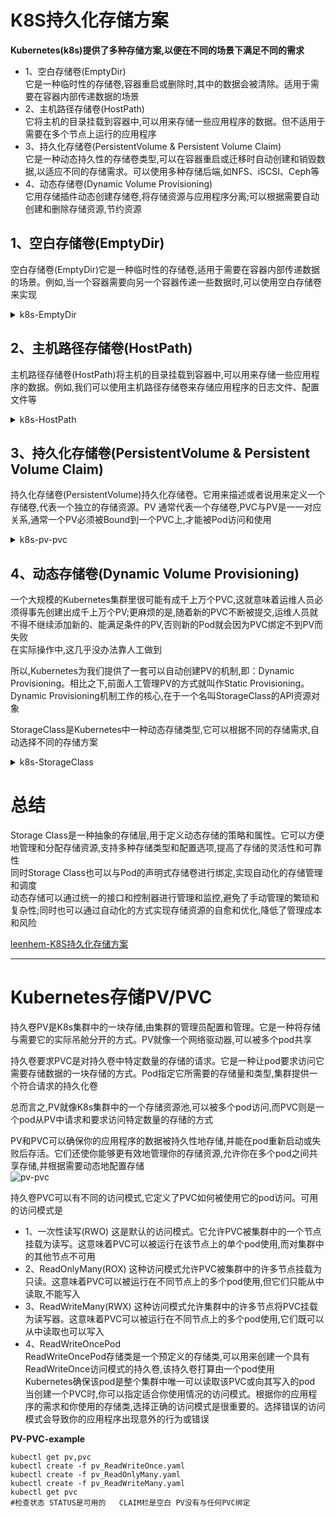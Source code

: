 # K8S持久化存储方案
**Kubernetes(k8s)提供了多种存储方案,以便在不同的场景下满足不同的需求** 
- 1、空白存储卷(EmptyDir)  
     它是一种临时性的存储卷,容器重启或删除时,其中的数据会被清除。适用于需要在容器内部传递数据的场景  
- 2、主机路径存储卷(HostPath)  
     它将主机的目录挂载到容器中,可以用来存储一些应用程序的数据。但不适用于需要在多个节点上运行的应用程序  
- 3、持久化存储卷(PersistentVolume & Persistent Volume Claim)  
     它是一种动态持久性的存储卷类型,可以在容器重启或迁移时自动创建和销毁数据,以适应不同的存储需求。可以使用多种存储后端,如NFS、iSCSI、Ceph等  
- 4、动态存储卷(Dynamic Volume Provisioning)  
     它用存储插件动态创建存储卷,将存储资源与应用程序分离;可以根据需要自动创建和删除存储资源,节约资源

## 1、空白存储卷(EmptyDir)
空白存储卷(EmptyDir)它是一种临时性的存储卷,适用于需要在容器内部传递数据的场景。例如,当一个容器需要向另一个容器传递一些数据时,可以使用空白存储卷来实现  
<details>
  <summary>k8s-EmptyDir</summary>
  <pre><code>
pod.yaml
```
apiVersion: v1
kind: Pod
metadata:
  name: my-pod
spec:
  containers:
  - name: container1
    image: my-image
    volumeMounts:
    - name: data
      mountPath: /data
  - name: container2
    image: my-image
    volumeMounts:
    - name: data
      mountPath: /data
  volumes:
  - name: data
    emptyDir: {}
```
在这个示例中,我们创建了一个Pod,其中包含两个容器：container1和container2 这两个容器都需要访问同一个数据目录/data  
我们使用了一个空白存储卷来存储这些数据。在 volumes 字段中,我们创建了一个名为data的空白存储卷。在容器的volumeMounts字段中,我们将这个存储卷挂载到了/data 目录下
这样,当container1向/data目录写入数据时,container2可以从同一个目录读取数据,实现了数据的传递。需要注意的是,当Pod被删除或重启时,存储在空白存储卷中的数据也会被清除
  </code></pre>
</details>

## 2、主机路径存储卷(HostPath)
主机路径存储卷(HostPath)将主机的目录挂载到容器中,可以用来存储一些应用程序的数据。例如,我们可以使用主机路径存储卷来存储应用程序的日志文件、配置文件等  
<details>
  <summary>k8s-HostPath</summary>
  <pre><code>
下面是一个使用主机路径存储卷存储日志文件的示例YAML文件
```
apiVersion: v1
kind: Pod
metadata:
  name: my-pod
spec:
  containers:
  - name: container1
    image: my-image
    volumeMounts:
    - name: logs
      mountPath: /var/log/my-app
  volumes:
  - name: logs
    hostPath:
      path: /var/log/my-app
```
在这个示例中,我们创建了一个Pod,其中包含一个名为container1的容器。我们使用了一个主机路径存储卷来存储应用程序的日志文件  
在volumes字段中,我们创建了一个名为logs的主机路径存储卷,并将其挂载到了/var/log/my-app 目录下。这个目录在主机上已经存在,我们可以在主机上查看和管理存储的日志文件  
需要注意的是,主机路径存储卷会将主机上的目录直接挂载到容器中,因此可能会存在安全风险和数据共享的问题。在使用时需要注意权限控制和数据隔离 
  </code></pre>
</details>

## 3、持久化存储卷(PersistentVolume & Persistent Volume Claim)
持久化存储卷(PersistentVolume)持久化存储卷。它用来描述或者说用来定义一个存储卷,代表一个独立的存储资源。PV 通常代表一个存储卷,PVC与PV是一一对应关系,通常一个PV必须被Bound到一个PVC上,才能被Pod访问和使用  
<details>
  <summary>k8s-pv-pvc</summary>
  <pre><code>
下面举例说明如何使用PV;首先,需要在K8S中创建一个PV对象,可以使用yaml格式的配置文件如下
```
apiVersion: v1
kind: PersistentVolume
metadata:
  name: my-pv
spec:
  capacity:
    storage: 1Gi
  accessModes:
    - ReadWriteOnce
  persistentVolumeReclaimPolicy: Retain
  storageClassName: my-storage-class
  nfs:
    path: /data/my-pv
    server: nfs-server.my-domain.com
```
这个配置文件定义了一个名为my-pv的PV对象,使用NFS存储后端,在服务器nfs-server.my-domain.com上,挂载在/data/my-pv路径下,容量为1GB 
它的访问模式为ReadWriteOnce,即只能被一个Pod挂载为读写模式。另外,它的持久化存储策略为Retain,即在PV对象被删除时,保留其存储内容。最后,它的存储类别为my-storage-class 
接下来,可以在K8S中创建一个Persistent Volume Claim(PVC)对象,例如：
```
apiVersion: v1
kind: PersistentVolumeClaim
metadata:
  name: my-pvc
spec:
  accessModes:
    - ReadWriteOnce
  resources:
    requests:
      storage: 500Mi
  storageClassName: my-storage-class
```
这个配置文件定义了一个名为my-pvc的PVC对象,请求500MB的存储空间,访问模式为ReadWriteOnce,存储类别为my-storage-class。 
最后,在Pod的配置文件中,可以使用volumeMounts和volumes字段,将PVC挂载为一个持久化存储卷,例如：
```
apiVersion: v1
kind: Pod
metadata:
  name: my-pod
spec:
  containers:
  - name: my-container
    image: my-image
    volumeMounts:
    - mountPath: /data
      name: my-pv-volume
  volumes:
  - name: my-pv-volume
    persistentVolumeClaim:
      claimName: my-pvc
```
这个配置文件定义了一个名为my-pod的Pod对象,使用名为my-pv-volume的持久化存储卷,将PVC my-pvc挂载到/data路径下;这样Pod中的应用程序就可以使用/data路径下的持久化存储了
  </code></pre>
</details>


## 4、动态存储卷(Dynamic Volume Provisioning)
一个大规模的Kubernetes集群里很可能有成千上万个PVC,这就意味着运维人员必须得事先创建出成千上万个PV;更麻烦的是,随着新的PVC不断被提交,运维人员就不得不继续添加新的、能满足条件的PV,否则新的Pod就会因为PVC绑定不到PV而失败   
在实际操作中,这几乎没办法靠人工做到  

所以,Kubernetes为我们提供了一套可以自动创建PV的机制,即：Dynamic Provisioning。相比之下,前面人工管理PV的方式就叫作Static Provisioning。Dynamic Provisioning机制工作的核心,在于一个名叫StorageClass的API资源对象 

StorageClass是Kubernetes中一种动态存储类型,它可以根据不同的存储需求,自动选择不同的存储方案  
<details>
  <summary>k8s-StorageClass</summary>
  <pre><code>
面举个例子说明如何使用StorageClass;首先,需要在Kubernetes中创建一个StorageClass对象,可以使用yaml格式的配置文件,例如：
```
apiVersion: storage.k8s.io/v1
kind: StorageClass
metadata:
  name: my-storage-class
provisioner: kubernetes.io/aws-ebs
parameters:
  type: gp2
```
这个配置文件定义了一个名为my-storage-class的StorageClass对象,使用AWS EBS存储后端,并使用gp2类型的存储。provisioner字段指定了存储后端的名称,parameters字段指定了存储参数  
接下来,可以在Kubernetes中创建一个PersistentVolumeClaim(PVC)对象,例如：
```
apiVersion: v1
kind: PersistentVolumeClaim
metadata:
  name: my-pvc
spec:
  accessModes:
    - ReadWriteOnce
  resources:
    requests:
      storage: 1Gi
  storageClassName: my-storage-class
```
这个配置文件定义了一个名为my-pvc的PVC对象,请求1GB的存储空间,访问模式为ReadWriteOnce,存储类别为my-storage-class。
最后,在Pod的配置文件中,可以使用volumeMounts和volumes字段,将PVC挂载为一个持久化存储卷,例如：
```
apiVersion: v1
kind: Pod
metadata:
  name: my-pod
spec:
  containers:
  - name: my-container
    image: my-image
    volumeMounts:
    - mountPath: /data
      name: my-pv-volume
  volumes:
  - name: my-pv-volume
    persistentVolumeClaim:
      claimName: my-pvc
```
这个配置文件定义了一个名为my-pod的Pod对象,使用名为my-pv-volume的持久化存储卷,将PVC my-pvc挂载到/data路径下 
这样Pod中的应用程序就可以使用/data路径下的持久化存储了;使用StorageClass和PVC,可以方便地管理和使用Kubernetes中的持久化存储
  </code></pre>
</details>

# 总结 
Storage Class是一种抽象的存储层,用于定义动态存储的策略和属性。它可以方便地管理和分配存储资源,支持多种存储类型和配置选项,提高了存储的灵活性和可靠性  
同时Storage Class也可以与Pod的声明式存储卷进行绑定,实现自动化的存储管理和调度  
动态存储可以通过统一的接口和控制器进行管理和监控,避免了手动管理的繁琐和复杂性;同时也可以通过自动化的方式实现存储资源的自愈和优化,降低了管理成本和风险  

[leenhem-K8S持久化存储方案](https://www.toutiao.com/article/7206872440683872829/)  

***

# Kubernetes存储PV/PVC
持久卷PV是K8s集群中的一块存储,由集群的管理员配置和管理。它是一种将存储与需要它的实际吊舱分开的方式。PV就像一个网络驱动器,可以被多个pod共享  

持久卷要求PVC是对持久卷中特定数量的存储的请求。它是一种让pod要求访问它需要存储数据的一块存储的方式。Pod指定它所需要的存储量和类型,集群提供一个符合请求的持久化卷  

总而言之,PV就像K8s集群中的一个存储资源池,可以被多个pod访问,而PVC则是一个pod从PV中请求和要求访问特定数量的存储的方式  

PV和PVC可以确保你的应用程序的数据被持久性地存储,并能在pod重新启动或失败后存活。它们还使你能够更有效地管理你的存储资源,允许你在多个pod之间共享存储,并根据需要动态地配置存储  
![pv-pvc](https://p3-sign.toutiaoimg.com/tos-cn-i-qvj2lq49k0/115fc2fc8b904e0ea1c8b99a39aa3788~noop.image?_iz=58558&from=article.pc_detail&x-expires=1678243543&x-signature=cjlwSWMwp2AnC20zmROgvWC5N8U%3D)  

持久卷PVC可以有不同的访问模式,它定义了PVC如何被使用它的pod访问。可用的访问模式是  
- 1、一次性读写(RWO)
     这是默认的访问模式。它允许PVC被集群中的一个节点挂载为读写。这意味着PVC可以被运行在该节点上的单个pod使用,而对集群中的其他节点不可用
- 2、ReadOnlyMany(ROX)
     这种访问模式允许PVC被集群中的许多节点挂载为只读。这意味着PVC可以被运行在不同节点上的多个pod使用,但它们只能从中读取,不能写入
- 3、ReadWriteMany(RWX) 
     这种访问模式允许集群中的许多节点将PVC挂载为读写器。这意味着PVC可以被运行在不同节点上的多个pod使用,它们既可以从中读取也可以写入
- 4、ReadWriteOncePod  
     ReadWriteOncePod存储类是一个预定义的存储类,可以用来创建一个具有ReadWriteOnce访问模式的持久卷,该持久卷打算由一个pod使用  
     Kubernetes确保该pod是整个集群中唯一可以读取该PVC或向其写入的pod  
当创建一个PVC时,你可以指定适合你使用情况的访问模式。根据你的应用程序的需求和你使用的存储类,选择正确的访问模式是很重要的。选择错误的访问模式会导致你的应用程序出现意外的行为或错误  

**PV-PVC-example**  
```
kubectl get pv,pvc
kubectl create -f pv_ReadWriteOnce.yaml
kubectl create -f pv_ReadOnlyMany.yaml
kubectl create -f pv_ReadWriteMany.yaml
kubectl get pvc 
#检查状态 STATUS是可用的   CLAIM栏是空白 PV没有与任何PVC绑定
```

